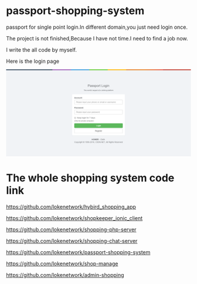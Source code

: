 # passport-shopping-system

passport for single point login.In different domain,you just need login once.

The project is not finished,Because I have not time.I need to find a job now.

I write the all code by myself.

Here is the login page


![image](https://github.com/lokenetwork/passport-shopping-system/blob/master/project_picture/passport-login.png)


# The whole shopping system code link

https://github.com/lokenetwork/hybird_shopping_app

https://github.com/lokenetwork/shopkeeper_ionic_client

https://github.com/lokenetwork/shopping-php-server

https://github.com/lokenetwork/shopping-chat-server

https://github.com/lokenetwork/passport-shopping-system

https://github.com/lokenetwork/shop-manage

https://github.com/lokenetwork/admin-shopping
